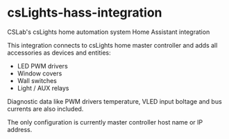 # csLights-hass-integration
CSLab's csLights home automation system Home Assistant integration

This integration connects to csLights home master controller and adds all accessories as devices and entities:
* LED PWM drivers
* Window covers
* Wall switches
* Light / AUX relays

Diagnostic data like PWM drivers temperature, VLED input boltage and bus currents are also included.

The only configuration is currently master controller host name or IP address.


